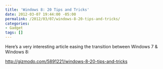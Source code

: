 ```yaml
---
title: 'Windows 8: 20 Tips and Tricks'
date: 2012-03-07 19:44:00 -05:00
permalink: /2012/03/07/windows-8-20-tips-and-tricks/
categories:
- Gadget
tags: []
---
```

<p>Here’s a very interesting article easing the transition between Windows 7 &amp; Windows 8:</p>  <p><a title="http://gizmodo.com/5891221/windows-8-20-tips-and-tricks" href="http://gizmodo.com/5891221/windows-8-20-tips-and-tricks">http://gizmodo.com/5891221/windows-8-20-tips-and-tricks</a></p>